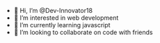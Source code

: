 - 👋 Hi, I’m @Dev-Innovator18
- 👀 I’m interested in web development
- 🌱 I’m currently learning javascript
- 💞️ I’m looking to collaborate on code with friends

<!---
Dev-Innovator18/Dev-Innovator18 is a ✨ special ✨ repository because its `README.md` (this file) appears on your GitHub profile.
You can click the Preview link to take a look at your changes.
--->
